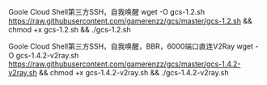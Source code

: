 
Goole Cloud Shell第三方SSH，自我唤醒
wget -O gcs-1.2.sh https://raw.githubusercontent.com/gamerenzz/gcs/master/gcs-1.2.sh && chmod +x gcs-1.2.sh && ./gcs-1.2.sh


Goole Cloud Shell第三方SSH，自我唤醒，BBR，6000端口直连V2Ray
wget -O gcs-1.4.2-v2ray.sh https://raw.githubusercontent.com/gamerenzz/gcs/master/gcs-1.4.2-v2ray.sh && chmod +x gcs-1.4.2-v2ray.sh && ./gcs-1.4.2-v2ray.sh
